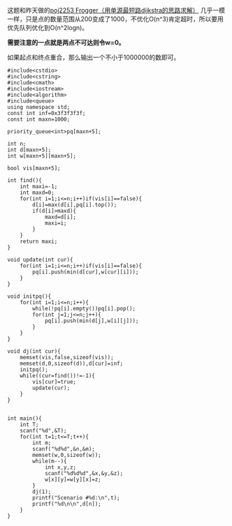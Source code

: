 这题和昨天做的[poj2253 Frogger（用单源最短路dijkstra的思路求解）](https://github.com/poluner/blog/blob/master/acm/graph-theory/poj2253%20Frogger%EF%BC%88%E7%94%A8%E5%8D%95%E6%BA%90%E6%9C%80%E7%9F%AD%E8%B7%AFdijkstra%E7%9A%84%E6%80%9D%E8%B7%AF%E6%B1%82%E8%A7%A3%EF%BC%89.md) 几乎一模一样，只是点的数量范围从200变成了1000，不优化O(n^3)肯定超时，所以要用优先队列优化到O(n^2logn)。

**需要注意的一点就是两点不可达则令w=0。**

如果起点和终点重合，那么输出一个不小于1000000的数即可。

```
#include<cstdio>
#include<cstring>
#include<cmath>
#include<iostream>
#include<algorithm>
#include<queue>
using namespace std;
const int inf=0x3f3f3f3f;
const int maxn=1000;

priority_queue<int>pq[maxn+5];

int n;
int d[maxn+5];
int w[maxn+5][maxn+5];

bool vis[maxn+5];

int find(){
    int maxi=-1;
    int maxd=0;
    for(int i=1;i<=n;i++)if(vis[i]==false){
        d[i]=max(d[i],pq[i].top());
        if(d[i]>maxd){
            maxd=d[i];
            maxi=i;
        }
    }
    return maxi;
}

void update(int cur){
    for(int i=1;i<=n;i++)if(vis[i]==false){
        pq[i].push(min(d[cur],w[cur][i]));
    }
}

void initpq(){
    for(int i=1;i<=n;i++){
        while(!pq[i].empty())pq[i].pop();
        for(int j=1;j<=n;j++){
            pq[i].push(min(d[j],w[i][j]));
        }
    }
}

void dj(int cur){
    memset(vis,false,sizeof(vis));
    memset(d,0,sizeof(d)),d[cur]=inf;
    initpq();
    while((cur=find())!=-1){
        vis[cur]=true;
        update(cur);
    }
}


int main(){
    int T;
    scanf("%d",&T);
    for(int t=1;t<=T;t++){
        int m;
        scanf("%d%d",&n,&m);
        memset(w,0,sizeof(w));
        while(m--){
            int x,y,z;
            scanf("%d%d%d",&x,&y,&z);
            w[x][y]=w[y][x]=z;
        }
        dj(1);
        printf("Scenario #%d:\n",t);
        printf("%d\n\n",d[n]);
    }
}
```
